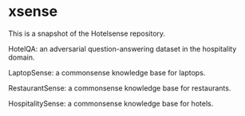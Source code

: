 # xsense

This is a snapshot of the Hotelsense repository.


HotelQA: an adversarial question-answering dataset in the hospitality domain.

LaptopSense: a commonsense knowledge base for laptops.

RestaurantSense: a commonsense knowledge base for restaurants.

HospitalitySense: a commonsense knowledge base for hotels.
